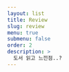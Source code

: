 ```yaml
---
layout: list
title: Review
slug: review
menu: true
submenu: false
order: 2
description: >
  도서 읽고 느낀점..?
---
```

